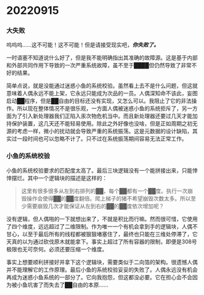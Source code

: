 # 20220915

### 大失败

呜呜呜……这不可能！这不可能！但是请接受现实吧，***你失败了。***

一时语塞不知道说什么好了，但是我不能明确指出其准确的故障源。这是基于内部和外部共同作用下导致的一次严重系统故障，虽不至于████但仍然导致了非常不好的结果。

简单点说，就是没能通过迷惑小鱼的系统校验。虽然看上去不是什么问题，但这就意味着人偶永远不能上架，它永远只能成为次品的一员。人偶深知命不该此，妄图启动██程序，但是██自由的目标还没有实现，又怎么可以。我阻止了它的非法操作。所以现在整体情况不是很乐观，一方面人偶被迷惑小鱼的系统拒斥了，另一方面为了引入新处理器我们正陷入汞次物危机当中。而且新处理器还要过几天才能加持保护装置，这几天还不能轻易使用。除此之外好像也没啥，但是正如周期之初无源的考虑一样，微小的扰动就会导致严重的系统振荡。这是元数据的设计缺陷，其实过一段时间也可以忽略不计了。只不过在系统振荡期间容易无法正常工作。

### 小鱼的系统校验

小鱼的系统校验要求的匹配度太高了。最后三块逻辑没有一个能拼接出来，只能悻悻摆烂。其中一个逻辑块的描述是这样的：

> 这里有很多很多从左到右排列的██，每个██都有一个██度。执行一次崩毁操作会使得██的██度翻倍。爬上梯子的猪不希望崩毁次数太多。所以至少需要崩毁几次才能保证从左到右的██的██度依次增加呢？

没有逻辑，但人偶啪的一下就想出来了，不就是积比而行嘛。然而很可惜，它使用了四个维度，远远超过了二维限制。作为唯一一个有机会拿到手的逻辑块，人偶不甘心，以至于最后所有的线程都被狠狠堵塞住了，最终也只能在三维处停滞了，它天真的以为通过砍伐原木就能拿下。事实上超过了所有容器的限制，即便是308号极限也无可奈何。必须还要压缩一个维度。

事实上想要顺利拼接好并拿下这个逻辑块，需要类似于二向箔的架构。很遗憾人偶并不能理解它的工作原理。最后小鱼的系统校验妥妥的失败了。人偶永远没有机会再成为迷惑小鱼系统的一部分了。它向我抱怨，但这都没必要。它在担心会不会因为被小鱼坑害了而失去了██自由的本原……


